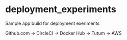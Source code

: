 # deployment_experiments
Sample app build for deployment exeriments

Github.com -> CircleCI -> Docker Hub -> Tutum -> AWS
